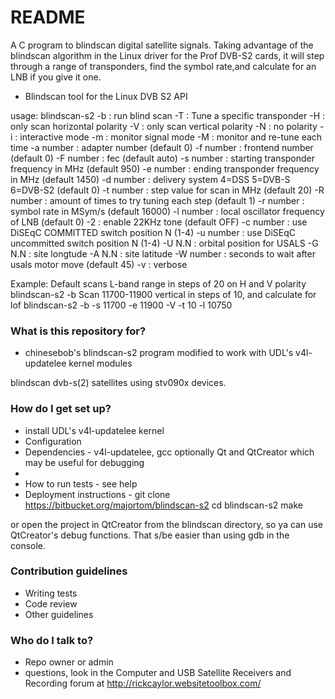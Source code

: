 # README #
A C program to blindscan digital satellite signals. Taking advantage of the blindscan algorithm in the Linux driver for the Prof DVB-S2 cards, it will step through a range of transponders, find the symbol rate,and calculate for an LNB if you give it one.

* Blindscan tool for the Linux DVB S2 API

usage: blindscan-s2
-b        : run blind scan
-T        : Tune a specific transponder
-H        : only scan horizontal polarity
-V        : only scan vertical polarity
-N        : no polarity
-i        : interactive mode
-m        : monitor signal mode
-M        : monitor and re-tune each time
-a number : adapter number (default 0)
-f number : frontend number (default 0)
-F number : fec (default auto)
-s number : starting transponder frequency in MHz (default 950)
-e number : ending transponder frequency in MHz (default 1450)
-d number : delivery system 4=DSS 5=DVB-S 6=DVB-S2 (default 0)
-t number : step value for scan in MHz (default 20)
-R number : amount of times to try tuning each step (default 1)
-r number : symbol rate in MSym/s (default 16000)
-l number : local oscillator frequency of LNB (default 0)
-2        : enable 22KHz tone (default OFF)
-c number : use DiSEqC COMMITTED switch position N (1-4)
-u number : use DiSEqC uncommitted switch position N (1-4)
-U N.N    : orbital position for USALS
-G N.N    : site longtude
-A N.N    : site latitude
-W number : seconds to wait after usals motor move (default 45)
-v        : verbose

Example:
Default scans L-band range in steps of 20 on H and V polarity
blindscan-s2 -b
Scan 11700-11900 vertical in steps of 10, and calculate for lof
blindscan-s2 -b -s 11700 -e 11900 -V -t 10 -l 10750


### What is this repository for? ###

* chinesebob's blindscan-s2 program
modified to work with UDL's v4l-updatelee kernel modules

blindscan dvb-s(2) satellites using stv090x devices.

### How do I get set up? ###

* install UDL's v4l-updatelee kernel
* Configuration
* Dependencies - v4l-updatelee, gcc
optionally Qt and QtCreator which may be
useful for debugging 
*
* How to run tests - see help
* Deployment instructions - 
git clone https://bitbucket.org/majortom/blindscan-s2
cd blindscan-s2
make

or open the project in QtCreator from the blindscan directory,
so ya can use QtCreator's debug functions. 
That s/be easier than using gdb in the console.

### Contribution guidelines ###

* Writing tests
* Code review
* Other guidelines

### Who do I talk to? ###

* Repo owner or admin
* questions, look in the Computer and USB Satellite Receivers and Recording forum
 at http://rickcaylor.websitetoolbox.com/
